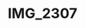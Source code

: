 ---
title: IMG_2307
layout: image
categories: [valokuvat]
box-image: valokuvat/IMG_2307.jpg
image: valokuvat/IMG_2307.jpg
hide_title_on_box: true
---